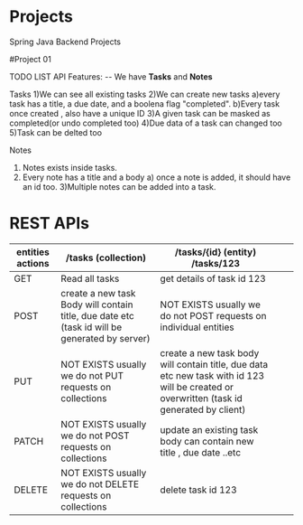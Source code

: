 # Projects
Spring Java Backend Projects

#Project 01

TODO LIST API
Features:
-- We have **Tasks** and **Notes**

Tasks
1)We can see all existing tasks
2)We can create new tasks
  a)every task has a title, a due date, and a boolena flag "completed".
  b)Every task once created , also have a unique ID
3)A given task can be masked as completed(or undo completed too)
4)Due data of a task can changed too
5)Task can be delted too

Notes
1) Notes exists inside tasks.
2) Every note has a title and a body
  a) once a note is added, it should have an id too.
3)Multiple notes can be added into a task.



# REST APIs


| entities   actions  | /tasks (collection)                                                                             | /tasks/{id} (entity)  /tasks/123                                                                                                           |   |   |
|---------------------|-------------------------------------------------------------------------------------------------|--------------------------------------------------------------------------------------------------------------------------------------------|---|---|
| GET                 | Read all tasks                                                                                  | get details of task id 123                                                                                                                 |   |   |
| POST                | create a new task Body will contain title, due date etc   (task id will be generated by server) | NOT EXISTS  usually we do not POST requests  on individual entities                                                                        |   |   |
| PUT                 | NOT EXISTS  usually we do not PUT requests  on collections                                      | create a new task body will contain title, due data etc new task with id 123 will be created or overwritten  (task id generated by client) |   |   |
| PATCH               | NOT EXISTS  usually we do not POST requests  on collections                                     | update an existing task body can contain new title , due date ..etc                                                                        |   |   |
| DELETE              | NOT EXISTS  usually we do not DELETE requests  on collections                                   | delete task id 123                                                                                                                         |   |   |
